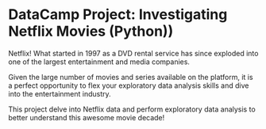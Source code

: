 # DataCamp Project: Investigating Netflix Movies (Python))

Netflix! What started in 1997 as a DVD rental service has since exploded into one of the largest entertainment and media companies.

Given the large number of movies and series available on the platform, it is a perfect opportunity to flex your exploratory data analysis skills and dive into the entertainment industry.

This project delve into Netflix data and perform exploratory data analysis to better understand this awesome movie decade!
